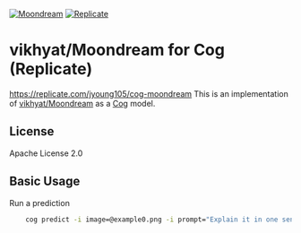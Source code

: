 [![Moondream](https://img.shields.io/badge/Moon-dream-2E3436)](https://moondream.ai/)
[![Replicate](https://img.shields.io/badge/Replicate-Demo_&_Cloud_API-blue)](https://replicate.com/)

# vikhyat/Moondream for Cog (Replicate)

https://replicate.com/jyoung105/cog-moondream
This is an implementation of [vikhyat/Moondream](https://github.com/vikhyat/moondream) as a [Cog](https://github.com/replicate/cog) model.

## License

Apache License 2.0

## Basic Usage

Run a prediction

```bash
    cog predict -i image=@example0.png -i prompt="Explain it in one sentence."
